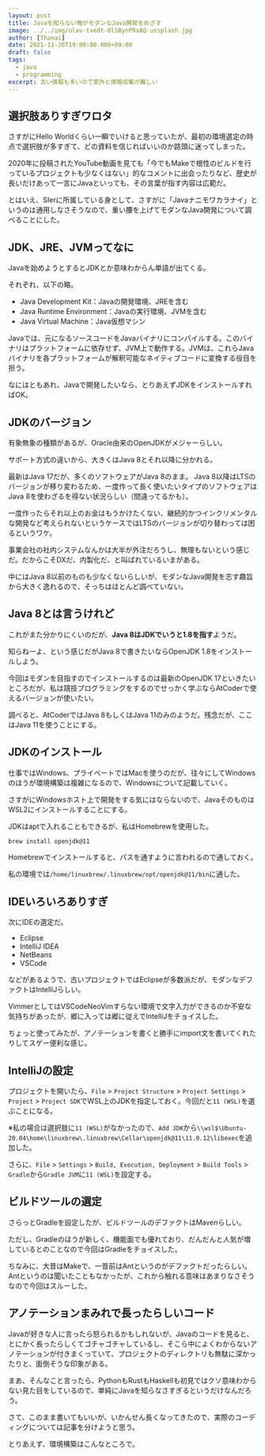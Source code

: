 ```yaml
---
layout: post
title: Javaを知らない俺がモダンなJava開発をめざす
image: ../../img/olav-tvedt-6lSBynPRaAQ-unsplash.jpg
author: [Thanai]
date: 2021-11-26T19:00:00.000+09:00
draft: false
tags:
  - java
  - programming
excerpt: 古い情報も多いので意外と情報収集が難しい
---
```


## 選択肢ありすぎワロタ

さすがにHello Worldくらい一瞬でいけると思っていたが、最初の環境選定の時点で選択肢が多すぎて、どの資料を信じればいいのか路頭に迷ってしまった。

2020年に投稿されたYouTube動画を見ても「今でもMakeで根性のビルドを行っているプロジェクトも少なくはない」的なコメントに出会ったりなど、歴史が長いだけあって一言にJavaといっても、その言葉が指す内容は広範だ。

とはいえ、SIerに所属している身として、さすがに「Javaナニモワカラナイ」というのは通用しなさそうなので、重い腰を上げてモダンなJava開発について調べることにした。

## JDK、JRE、JVMってなに

Javaを始めようとするとJDKとか意味わからん単語が出てくる。

それぞれ、以下の略。

- Java Development Kit：Javaの開発環境、JREを含む
- Java Runtime Environment：Javaの実行環境、JVMを含む
- Java Virtual Machine：Java仮想マシン

Javaでは、元になるソースコードをJavaバイナリにコンパイルする。このバイナリはプラットフォームに依存せず、JVM上で動作する。JVMは、これらJavaバイナリを各プラットフォームが解釈可能なネイティブコードに変換する役目を担う。

なにはともあれ、Javaで開発したいなら、とりあえずJDKをインストールすればOK。

## JDKのバージョン

有象無象の種類があるが、Oracle由来のOpenJDKがメジャーらしい。

サポート方式の違いから、大きくはJava 8とそれ以降に分かれる。

最新はJava 17だが、多くのソフトウェアがJava 8のまま。
Java 8以降はLTSのバージョンが移り変わるため、一度作って長く使いたいタイプのソフトウェアはJava 8を使わざるを得ない状況らしい（間違ってるかも）。

一度作ったらそれ以上のお金はもうかけたくない、継続的かつインクリメンタルな開発など考えられないというケースではLTSのバージョンが切り替わっては困るというワケ。

事業会社の社内システムなんかは大半が外注だろうし、無理もないという感じだ。だからこそDXだ、内製化だ、と叫ばれているいまがある。

中にはJava 8以前のものも少なくないらしいが、モダンなJava開発を志す趣旨から大きく逸れるので、そっちはほとんど調べていない。

## Java 8とは言うけれど

これがまた分かりにくいのだが、**Java 8はJDKでいうと1.8を指す**ようだ。

知らねーよ、という感じだがJava 8で書きたいならOpenJDK 1.8をインストールしよう。

今回はモダンを目指すのでインストールするのは最新のOpenJDK 17といきたいところだが、私は競技プログラミングをするのでせっかく学ぶならAtCoderで使えるバージョンが使いたい。

調べると、AtCoderではJava 8もしくはJava 11のみのようだ。残念だが、ここはJava 11を使うことにする。

## JDKのインストール

仕事ではWindows、プライベートではMacを使うのだが、往々にしてWindowsのほうが環境構築は複雑になるので、Windowsについて記載していく。

さすがにWindowsホスト上で開発をする気にはならないので、JavaそのものはWSL2にインストールすることにする。

JDKはaptで入れることもできるが、私はHomebrewを使用した。

```zsh
brew install openjdk@11
```

Homebrewでインストールすると、パスを通すように言われるので通しておく。

私の環境では`/home/linuxbrew/.linuxbrew/opt/openjdk@11/bin`に通した。

## IDEいろいろありすぎ

次にIDEの選定だ。

- Eclipse
- IntelliJ IDEA
- NetBeans
- VSCode

などがあるようで、古いプロジェクトではEclipseが多数派だが、モダンなデファクトはIntelliJらしい。

VimmerとしてはVSCodeNeoVimすらない環境で文字入力ができるのか不安な気持ちがあったが、郷に入っては郷に従えでIntelliJをチョイスした。

ちょっと使ってみたが、アノテーションを書くと勝手にimport文を書いてくれたりしてスゲー便利な感じ。

## IntelliJの設定

プロジェクトを開いたら、`File` > `Project Structure` > `Project Settings` > `Project` > `Project SDK`でWSL上のJDKを指定しておく。今回だと`11 (WSL)`を選ぶことになる。

※私の場合は選択肢に`11 (WSL)`がなかったので、`Add JDK`から`\\wsl$\Ubuntu-20.04\home\linuxbrew\.linuxbrew\Cellar\openjdk@11\11.0.12\libexec`を追加した。

さらに、`File` > `Settings` > `Build, Execution, Deployment` > `Build Tools` > `Gradle`から`Gradle JVM`に`11 (WSL)`を設定する。

## ビルドツールの選定

さらっとGradleを設定したが、ビルドツールのデファクトはMavenらしい。

ただし、Gradleのほうが新しく、機能面でも優れており、だんだんと人気が増しているとのことなので今回はGradleをチョイスした。

ちなみに、大昔はMakeで、一昔前はAntというのがデファクトだったらしい。Antというのは聞いたこともなかったが、これから触れる意味はあまりなさそうなので今回はスルーした。

## アノテーションまみれで長ったらしいコード

Javaが好きな人に言ったら怒られるかもしれないが、Javaのコードを見ると、とにかく長ったらしくてゴチャゴチャしているし、そこら中によくわからないアノテーションが付きまくっていて、プロジェクトのディレクトリも無駄に深かったりと、面倒そうな印象がある。

まあ、そんなこと言ったら、PythonもRustもHaskellも初見ではクソ意味わからない見た目をしているので、単純にJavaを知らなさすぎるというだけなんだろう。

さて、このまま書いてもいいが、いかんせん長くなってきたので、実際のコーディングについては記事を分けようと思う。

とりあえず、環境構築はこんなところで。
